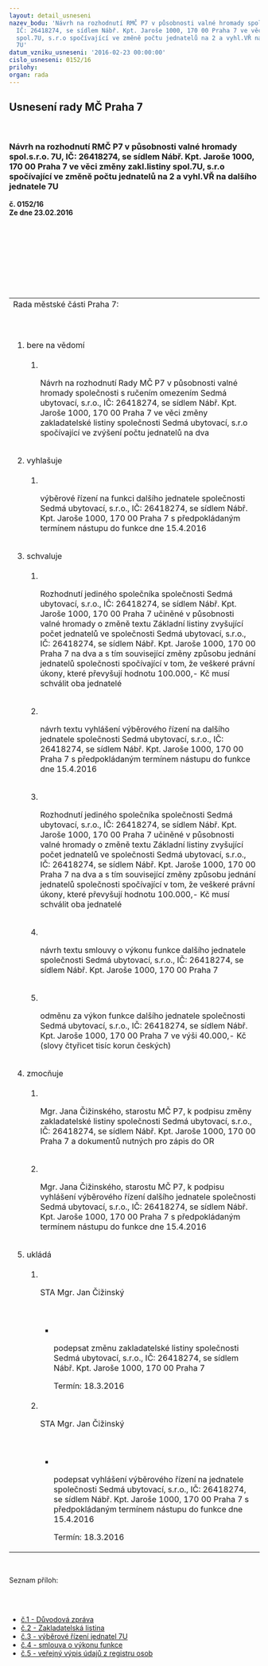 ```yaml
---
layout: detail_usneseni
nazev_bodu: 'Návrh na rozhodnutí RMČ P7 v působnosti valné hromady spol.s.r.o. 7U,
  IČ: 26418274, se sídlem Nábř. Kpt. Jaroše 1000, 170 00 Praha 7 ve věci změny zakl.listiny
  spol.7U, s.r.o spočívající ve změně počtu jednatelů na 2 a vyhl.VŘ na dalšího jednatele
  7U'
datum_vzniku_usneseni: '2016-02-23 00:00:00'
cislo_usneseni: 0152/16
prilohy: 
organ: rada
---
```

<div id="ucUsn_pList" class="usn">
	<span><h2>Usnesení rady MČ Praha 7 </h2>
<br></span><div class="standBody">
<span><h3>Návrh na rozhodnutí RMČ P7 v působnosti valné hromady spol.s.r.o. 7U, IČ: 26418274, se sídlem Nábř. Kpt. Jaroše 1000, 170 00 Praha 7 ve věci změny zakl.listiny spol.7U, s.r.o spočívající ve změně počtu jednatelů na 2 a vyhl.VŘ na dalšího jednatele 7U</h3></span><div class="center">
		<strong>č. 0152/16</strong><br>
	</div>
<div class="center">
		<strong>Ze dne 23.02.2016</strong><br><br>
	</div>
<p><br></p>
<table class="documentProperties tableView">
<br><tbody>
<br><tr>
<br><td>Rada městské části Praha 7:</td>
</tr>
<br><tr>
<br><td>
<br><ol class="urzList_view">
<br><li class="urzClass1">bere na vědomí <br><ol class="urzOlClass">
<br><li class="urzClass2">
<br><p>Návrh na rozhodnutí Rady MČ P7 v působnosti valné hromady společnosti s ručením omezením Sedmá ubytovací, s.r.o., IČ: 26418274, se sídlem Nábř. Kpt. Jaroše 1000, 170 00 Praha 7 ve věci změny zakladatelské listiny společnosti Sedmá ubytovací, s.r.o spočívající ve zvýšení počtu jednatelů na dva</p>
</li>
</ol>
<br>
</li>
<li class="urzClass1">vyhlašuje <br><ol class="urzOlClass">
<br><li class="urzClass2">
<br><p>výběrové řízení na funkci dalšího jednatele společnosti Sedmá ubytovací, s.r.o., IČ: 26418274, se sídlem Nábř. Kpt. Jaroše 1000, 170 00 Praha 7 s předpokládaným termínem nástupu do funkce dne 15.4.2016</p>
</li>
</ol>
<br>
</li>
<li class="urzClass1">schvaluje <br><ol class="urzOlClass">
<br><li class="urzClass2">
<br><p>Rozhodnutí jediného společníka společnosti Sedmá ubytovací, s.r.o., IČ: 26418274, se sídlem Nábř. Kpt. Jaroše 1000, 170 00 Praha 7 učiněné v působnosti valné hromady o změně textu Základní listiny zvyšující počet jednatelů ve společnosti Sedmá ubytovací, s.r.o., IČ: 26418274, se sídlem Nábř. Kpt. Jaroše 1000, 170 00 Praha 7 na dva a s tím související změny způsobu jednání jednatelů společnosti spočívající v tom, že veškeré právní úkony, které převyšují hodnotu 100.000,- Kč musí schválit oba jednatelé</p>
<br>
</li>
<li class="urzClass2">
<br><p>návrh textu vyhlášení výběrového řízení na dalšího jednatele společnosti Sedmá ubytovací, s.r.o., IČ: 26418274, se sídlem Nábř. Kpt. Jaroše 1000, 170 00 Praha 7 s předpokládaným termínem nástupu do funkce dne 15.4.2016</p>
<br>
</li>
<li class="urzClass2">
<br><p>Rozhodnutí jediného společníka společnosti Sedmá ubytovací, s.r.o., IČ: 26418274, se sídlem Nábř. Kpt. Jaroše 1000, 170 00 Praha 7 učiněné v působnosti valné hromady o změně textu Základní listiny zvyšující počet jednatelů ve společnosti Sedmá ubytovací, s.r.o., IČ: 26418274, se sídlem Nábř. Kpt. Jaroše 1000, 170 00 Praha 7 na dva a s tím související změny způsobu jednání jednatelů společnosti spočívající v tom, že veškeré právní úkony, které převyšují hodnotu 100.000,- Kč musí schválit oba jednatelé</p>
<br>
</li>
<li class="urzClass2">
<br><p>návrh textu smlouvy o výkonu funkce dalšího jednatele společnosti Sedmá ubytovací, s.r.o., IČ: 26418274, se sídlem Nábř. Kpt. Jaroše 1000, 170 00 Praha 7</p>
<br>
</li>
<li class="urzClass2">
<br><p>odměnu za výkon funkce dalšího jednatele společnosti Sedmá ubytovací, s.r.o., IČ: 26418274, se sídlem Nábř. Kpt. Jaroše 1000, 170 00 Praha 7 ve výši 40.000,- Kč (slovy čtyřicet tisíc korun českých)</p>
</li>
</ol>
<br>
</li>
<li class="urzClass1">zmocňuje <br><ol class="urzOlClass">
<br><li class="urzClass2">
<br><p>Mgr. Jana Čižinského, starostu MČ P7, k podpisu změny zakladatelské listiny společnosti Sedmá ubytovací, s.r.o., IČ: 26418274, se sídlem Nábř. Kpt. Jaroše 1000, 170 00 Praha 7 a dokumentů nutných pro zápis do OR</p>
<br>
</li>
<li class="urzClass2">
<br><p>Mgr. Jana Čižinského, starostu MČ P7, k podpisu vyhlášení výběrového řízení dalšího jednatele společnosti Sedmá ubytovací, s.r.o., IČ: 26418274, se sídlem Nábř. Kpt. Jaroše 1000, 170 00 Praha 7 s předpokládaným termínem nástupu do funkce dne 15.4.2016</p>
</li>
</ol>
<br>
</li>
<li class="urzClass1">ukládá <br><ol class="urzOlClass">
<br><li class="urzClass2">
<br><p>STA Mgr. Jan Čižinský</p>
<br><ul class="urzUlClass">
<br><li class="urzClass3">
<br><p>podepsat změnu zakladatelské listiny společnosti Sedmá ubytovací, s.r.o., IČ: 26418274, se sídlem Nábř. Kpt. Jaroše 1000, 170 00 Praha 7</p>Termín: 18.3.2016</li>
</ul>
<br>
</li>
<li class="urzClass2">
<br><p>STA Mgr. Jan Čižinský</p>
<br><ul class="urzUlClass">
<br><li class="urzClass3">
<br><p>podepsat vyhlášení výběrového řízení na jednatele společnosti Sedmá ubytovací, s.r.o., IČ: 26418274, se sídlem Nábř. Kpt. Jaroše 1000, 170 00 Praha 7 s předpokládaným termínem nástupu do funkce dne 15.4.2016</p>Termín: 18.3.2016</li>
</ul>
</li>
</ol>
</li>
</ol>
</td>
</tr>
</tbody>
</table>
<br><p>Seznam příloh:</p>
<br><ul>
<br><li>
<a href="/zdroj.aspx?typ=4&amp;Id=70828&amp;sh=2118604629" target="_blank" title="Odkaz na soubor - 22,5 kB - nové okno">č.1 - Důvodová zpráva</a><br>
</li>
<li>
<a href="/zdroj.aspx?typ=4&amp;Id=70829&amp;sh=2117659573" target="_blank" title="Odkaz na soubor - 78,9 kB - nové okno">č.2 - Zakladatelská listina</a><br>
</li>
<li>
<a href="/zdroj.aspx?typ=4&amp;Id=70830&amp;sh=-1020168715" target="_blank" title="Odkaz na soubor - 34 kB - nové okno">č.3 - výběrové řízení jednatel 7U </a><br>
</li>
<li>
<a href="/zdroj.aspx?typ=4&amp;Id=70831&amp;sh=-1020131243" target="_blank" title="Odkaz na soubor - 63 kB - nové okno">č.4 - smlouva o výkonu funkce</a><br>
</li>
<li><a href="/zdroj.aspx?typ=4&amp;Id=70832&amp;sh=-1020031691" target="_blank" title="Odkaz na soubor - 347,9 kB - nové okno">č.5 - veřejný výpis údajů z registru osob</a></li>
</ul>
</div>
</div>